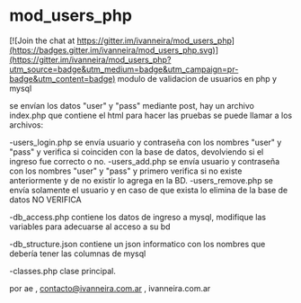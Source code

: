 # mod_users_php

[![Join the chat at https://gitter.im/ivanneira/mod_users_php](https://badges.gitter.im/ivanneira/mod_users_php.svg)](https://gitter.im/ivanneira/mod_users_php?utm_source=badge&utm_medium=badge&utm_campaign=pr-badge&utm_content=badge)
modulo de validacion de usuarios en php y mysql

se envían los datos "user" y "pass" mediante post, hay un archivo index.php que contiene el html para hacer las pruebas
se puede llamar a los archivos:

-users_login.php
 se envía usuario y contraseña con los nombres "user" y "pass" y verifica si coinciden con la base de datos, devolviendo si el ingreso fue correcto o no.
-users_add.php
 se envía usuario y contraseña con los nombres "user" y "pass" y primero verifica si no existe anteriormente y de no existir lo agrega en la BD.
-users_remove.php
 se envía solamente el usuario y en caso de que exista lo elimina de la base de datos
 NO VERIFICA
 
-db_access.php
 contiene los datos de ingreso a mysql, modifique las variables para adecuarse al acceso a su bd
 
-db_structure.json
  contiene un json informatico con los nombres que debería tener las columnas de mysql
  
-classes.php
  clase principal.
  
  por ae , contacto@ivanneira.com.ar , ivanneira.com.ar
